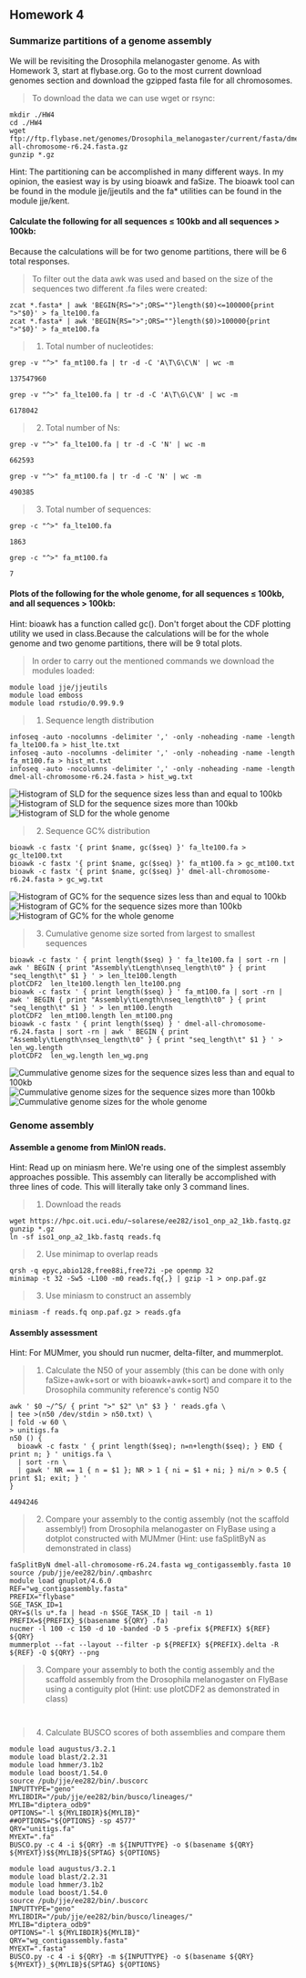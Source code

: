 ## Homework 4  
### Summarize partitions of a genome assembly
We will be revisiting the Drosophila melanogaster genome. As with Homework 3, start at flybase.org. Go to the most current download genomes section and download the gzipped fasta file for all chromosomes.
> To download the data we can use wget or rsync:
<pre><code>mkdir ./HW4
cd ./HW4 
wget ftp://ftp.flybase.net/genomes/Drosophila_melanogaster/current/fasta/dmel-all-chromosome-r6.24.fasta.gz 
gunzip *.gz 
</code></pre> 
Hint: The partitioning can be accomplished in many different ways. In my opinion, the easiest way is by using bioawk and faSize. The bioawk tool can be found in the module jje/jjeutils and the fa* utilities can be found in the module jje/kent.
#### Calculate the following for all sequences ≤ 100kb and all sequences > 100kb: 
Because the calculations will be for two genome partitions, there will be 6 total responses.
> To filter out the data awk was used and based on the size of the sequences two different .fa files were created:
<pre><code>zcat *.fasta* | awk 'BEGIN{RS=">";ORS=""}length($0)<=100000{print ">"$0}' > fa_lte100.fa
zcat *.fasta* | awk 'BEGIN{RS=">";ORS=""}length($0)>100000{print ">"$0}' > fa_mte100.fa
</code></pre>  
>1. Total number of nucleotides:
<pre><code>grep -v "^>" fa_mt100.fa | tr -d -C 'A\T\G\C\N' | wc -m
</code></pre>  
<pre><code>137547960
</code></pre> 
<pre><code>grep -v "^>" fa_lte100.fa | tr -d -C 'A\T\G\C\N' | wc -m
</code></pre>
<pre><code>6178042
</code></pre> 

>2. Total number of Ns:
<pre><code>grep -v "^>" fa_lte100.fa | tr -d -C 'N' | wc -m
</code></pre> 
<pre><code>662593
</code></pre> 
<pre><code>grep -v "^>" fa_mt100.fa | tr -d -C 'N' | wc -m
</code></pre> 
<pre><code>490385
</code></pre> 

>3. Total number of sequences:
<pre><code>grep -c "^>" fa_lte100.fa
</code></pre>
<pre><code>1863
</code></pre>
<pre><code>grep -c "^>" fa_mt100.fa
</code></pre>
<pre><code>7
</code></pre>

#### Plots of the following for the whole genome, for all sequences ≤ 100kb, and all sequences > 100kb:
Hint: bioawk has a function called gc(). Don't forget about the CDF plotting utility we used in class.Because the calculations will be for the whole genome and two genome partitions, there will be 9 total plots.
> In order to carry out the mentioned commands we download the modules loaded:
<pre><code>module load jje/jjeutils
module load emboss
module load rstudio/0.99.9.9
</code></pre>
>1. Sequence length distribution
<pre><code>infoseq -auto -nocolumns -delimiter ',' -only -noheading -name -length fa_lte100.fa > hist_lte.txt
infoseq -auto -nocolumns -delimiter ',' -only -noheading -name -length fa_mt100.fa > hist_mt.txt
infoseq -auto -nocolumns -delimiter ',' -only -noheading -name -length dmel-all-chromosome-r6.24.fasta > hist_wg.txt
</code></pre>
![Histogram of SLD for the sequence sizes less than and equal to 100kb](hist_lte.jpg)
![Histogram of SLD for the sequence sizes more than 100kb](hist_mt.jpg)
![Histogram of SLD for the whole genome](hist_wg.jpg)
>2. Sequence GC% distribution
<pre><code>bioawk -c fastx '{ print $name, gc($seq) }' fa_lte100.fa > gc_lte100.txt
bioawk -c fastx '{ print $name, gc($seq) }' fa_mt100.fa > gc_mt100.txt
bioawk -c fastx '{ print $name, gc($seq) }' dmel-all-chromosome-r6.24.fasta > gc_wg.txt
</code></pre>
![Histogram of GC% for the sequence sizes less than and equal to 100kb](gc_lte.jpg)
![Histogram of GC% for the sequence sizes more than 100kb](gc_mt.jpg)
![Histogram of GC% for the whole genome](gc_wg.jpg)
>3. Cumulative genome size sorted from largest to smallest sequences
<pre><code>bioawk -c fastx ' { print length($seq) } ' fa_lte100.fa | sort -rn | awk ' BEGIN { print "Assembly\tLength\nseq_length\t0" } { print "seq_length\t" $1 } ' > len_lte100.length
plotCDF2  len_lte100.length len_lte100.png
bioawk -c fastx ' { print length($seq) } ' fa_mt100.fa | sort -rn | awk ' BEGIN { print "Assembly\tLength\nseq_length\t0" } { print "seq_length\t" $1 } ' > len_mt100.length
plotCDF2  len_mt100.length len_mt100.png
bioawk -c fastx ' { print length($seq) } ' dmel-all-chromosome-r6.24.fasta | sort -rn | awk ' BEGIN { print "Assembly\tLength\nseq_length\t0" } { print "seq_length\t" $1 } ' > len_wg.length
plotCDF2  len_wg.length len_wg.png
</code></pre>
![Cummulative genome sizes for the sequence sizes less than and equal to 100kb](len_lte100.png)
![Cummulative genome sizes for the sequence sizes more than 100kb](len_mt100.png)
![Cummulative genome sizes for the whole genome](len_wg.png)
### Genome assembly
#### Assemble a genome from MinION reads.  
Hint: Read up on miniasm here. We're using one of the simplest assembly approaches possible. This assembly can literally be accomplished with three lines of code. This will literally take only 3 command lines.

>1. Download the reads
<pre><code>wget https://hpc.oit.uci.edu/~solarese/ee282/iso1_onp_a2_1kb.fastq.gz
gunzip *.gz
ln -sf iso1_onp_a2_1kb.fastq reads.fq
</code></pre>
>2. Use minimap to overlap reads
<pre><code>qrsh -q epyc,abio128,free88i,free72i -pe openmp 32      
minimap -t 32 -Sw5 -L100 -m0 reads.fq{,} | gzip -1 > onp.paf.gz
</code></pre>
>3. Use miniasm to construct an assembly
<pre><code>miniasm -f reads.fq onp.paf.gz > reads.gfa
</code></pre>

#### Assembly assessment
Hint: For MUMmer, you should run nucmer, delta-filter, and mummerplot.
>1. Calculate the N50 of your assembly (this can be done with only faSize+awk+sort or with bioawk+awk+sort) and compare it to the Drosophila community reference's contig N50
<pre><code>awk ' $0 ~/^S/ { print ">" $2" \n" $3 } ' reads.gfa \
| tee >(n50 /dev/stdin > n50.txt) \
| fold -w 60 \
> unitigs.fa
n50 () {
  bioawk -c fastx ' { print length($seq); n=n+length($seq); } END { print n; } ' unitigs.fa \
  | sort -rn \
  | gawk ' NR == 1 { n = $1 }; NR > 1 { ni = $1 + ni; } ni/n > 0.5 { print $1; exit; } '
}
</code></pre>
<pre><code>4494246
</code></pre>
>2. Compare your assembly to the contig assembly (not the scaffold assembly!) from Drosophila melanogaster on FlyBase using a dotplot constructed with MUMmer (Hint: use faSplitByN as demonstrated in class)
<pre><code>faSplitByN dmel-all-chromosome-r6.24.fasta wg_contigassembly.fasta 10
source /pub/jje/ee282/bin/.qmbashrc
module load gnuplot/4.6.0
REF="wg_contigassembly.fasta"
PREFIX="flybase"
SGE_TASK_ID=1
QRY=$(ls u*.fa | head -n $SGE_TASK_ID | tail -n 1)
PREFIX=${PREFIX}_$(basename ${QRY} .fa)
nucmer -l 100 -c 150 -d 10 -banded -D 5 -prefix ${PREFIX} ${REF} ${QRY}
mummerplot --fat --layout --filter -p ${PREFIX} ${PREFIX}.delta -R ${REF} -Q ${QRY} --png
</code></pre>
>3. Compare your assembly to both the contig assembly and the scaffold assembly from the Drosophila melanogaster on FlyBase using a contiguity plot (Hint: use plotCDF2 as demonstrated in class)
<pre><code>
</code></pre>
>4. Calculate BUSCO scores of both assemblies and compare them
<pre><code>module load augustus/3.2.1
module load blast/2.2.31 
module load hmmer/3.1b2 
module load boost/1.54.0
source /pub/jje/ee282/bin/.buscorc
INPUTTYPE="geno"
MYLIBDIR="/pub/jje/ee282/bin/busco/lineages/"
MYLIB="diptera_odb9"
OPTIONS="-l ${MYLIBDIR}${MYLIB}"
##OPTIONS="${OPTIONS} -sp 4577"
QRY="unitigs.fa"
MYEXT=".fa"
BUSCO.py -c 4 -i ${QRY} -m ${INPUTTYPE} -o $(basename ${QRY} ${MYEXT})$${MYLIB}${SPTAG} ${OPTIONS}
</code></pre>
<pre><code>module load augustus/3.2.1
module load blast/2.2.31 
module load hmmer/3.1b2 
module load boost/1.54.0
source /pub/jje/ee282/bin/.buscorc
INPUTTYPE="geno"
MYLIBDIR="/pub/jje/ee282/bin/busco/lineages/"
MYLIB="diptera_odb9"
OPTIONS="-l ${MYLIBDIR}${MYLIB}"
QRY="wg_contigassembly.fasta"
MYEXT=".fasta" 
BUSCO.py -c 4 -i ${QRY} -m ${INPUTTYPE} -o $(basename ${QRY} ${MYEXT})_${MYLIB}${SPTAG} ${OPTIONS}
</code></pre>
